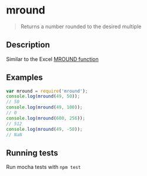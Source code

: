 # mround

> Returns a number rounded to the desired multiple

## Description

Similar to the Excel [MROUND function](https://support.office.com/en-us/article/MROUND-function-c299c3b0-15a5-426d-aa4b-d2d5b3baf427)

## Examples

```js
var mround = require('mround');
console.log(mround(49, 50));
// 50
console.log(mround(49, 100));
// 0
console.log(mround(600, 256));
// 512
console.log(mround(49, -50));
// NaN
```

## Running tests
Run mocha tests with `npm test`